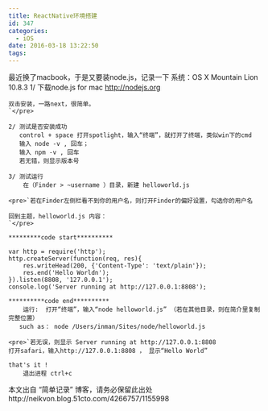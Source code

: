 ```yaml
---
title: ReactNative环境搭建
id: 347
categories:
  - iOS
date: 2016-03-18 13:22:50
tags:
---
```


最近换了macbook，于是又要装node.js，记录一下
系统：OS X Mountain Lion 10.8.3
1/ 下载node.js for mac
    http://nodejs.org

    双击安装，一路next，很简单。
    `</pre>

    2/ 测试是否安装成功
       control + space 打开spotlight，输入“终端”，就打开了终端，类似win下的cmd
       输入 node -v , 回车；
       输入 npm -v , 回车
       若无错，则显示版本号

    3/ 测试运行
        在（Finder > ~username ）目录，新建 helloworld.js

    <pre>`若在Finder左侧栏看不到你的用户名，则打开Finder的偏好设置，勾选你的用户名

    回到主题，helloworld.js 内容：
    `</pre>

    *********code start**********

    var http = require('http');
    http.createServer(function(req, res){
        res.writeHead(200, {'Content-Type': 'text/plain'});
        res.end('Hello Worldn');
    }).listen(8808, '127.0.0.1');
    console.log('Server running at http://127.0.0.1:8808');

    **********code end**********
        运行:  打开“终端”，输入“node helloworld.js” （若在其他目录，则在简介里复制完整位置）
       such as： node /Users/inman/Sites/node/helloworld.js

    <pre>`若无误，则显示 Server running at http://127.0.0.1:8808
    打开safari，输入http://127.0.0.1:8808 ， 显示“Hello World”

    that's it !
        退出进程 ctrl+c

本文出自 “简单记录” 博客，请务必保留此出处http://neikvon.blog.51cto.com/4266757/1155998